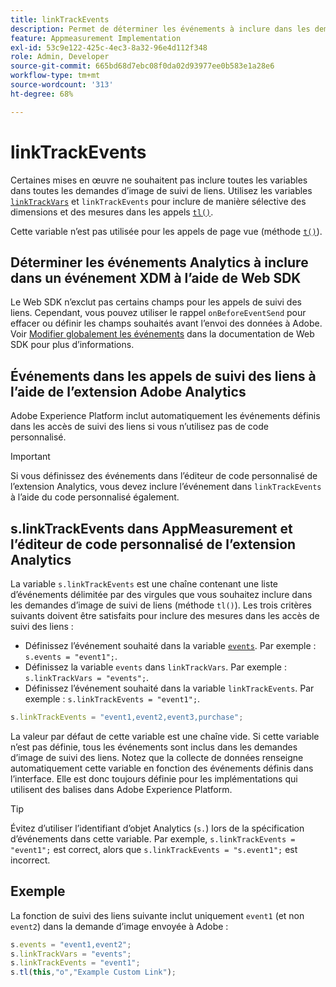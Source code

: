 ```yaml
---
title: linkTrackEvents
description: Permet de déterminer les événements à inclure dans les demandes d’image de suivi de liens.
feature: Appmeasurement Implementation
exl-id: 53c9e122-425c-4ec3-8a32-96e4d112f348
role: Admin, Developer
source-git-commit: 665bd68d7ebc08f0da02d93977ee0b583e1a28e6
workflow-type: tm+mt
source-wordcount: '313'
ht-degree: 68%

---
```


# linkTrackEvents

Certaines mises en œuvre ne souhaitent pas inclure toutes les variables dans toutes les demandes d’image de suivi de liens. Utilisez les variables [`linkTrackVars`](linktrackvars.md) et `linkTrackEvents` pour inclure de manière sélective des dimensions et des mesures dans les appels [`tl()`](../functions/tl-method.md).

Cette variable n’est pas utilisée pour les appels de page vue (méthode [`t()`](../functions/t-method.md)).

## Déterminer les événements Analytics à inclure dans un événement XDM à l’aide de Web SDK

Le Web SDK n’exclut pas certains champs pour les appels de suivi des liens. Cependant, vous pouvez utiliser le rappel `onBeforeEventSend` pour effacer ou définir les champs souhaités avant l’envoi des données à Adobe. Voir [Modifier globalement les événements](https://experienceleague.adobe.com/docs/experience-platform/edge/fundamentals/tracking-events.html?lang=fr#modifying-events-globally) dans la documentation de Web SDK pour plus d’informations.

## Événements dans les appels de suivi des liens à l’aide de l’extension Adobe Analytics

Adobe Experience Platform inclut automatiquement les événements définis dans les accès de suivi des liens si vous n’utilisez pas de code personnalisé.

>[!IMPORTANT]
>
>Si vous définissez des événements dans l’éditeur de code personnalisé de l’extension Analytics, vous devez inclure l’événement dans `linkTrackEvents` à l’aide du code personnalisé également.

## s.linkTrackEvents dans AppMeasurement et l’éditeur de code personnalisé de l’extension Analytics

La variable `s.linkTrackEvents` est une chaîne contenant une liste d’événements délimitée par des virgules que vous souhaitez inclure dans les demandes d’image de suivi de liens (méthode `tl()`). Les trois critères suivants doivent être satisfaits pour inclure des mesures dans les accès de suivi des liens :

* Définissez l’événement souhaité dans la variable [`events`](../page-vars/events/events-overview.md). Par exemple : `s.events = "event1";`.
* Définissez la variable `events` dans `linkTrackVars`. Par exemple : `s.linkTrackVars = "events";`.
* Définissez l’événement souhaité dans la variable `linkTrackEvents`. Par exemple : `s.linkTrackEvents = "event1";`.

```js
s.linkTrackEvents = "event1,event2,event3,purchase";
```

La valeur par défaut de cette variable est une chaîne vide. Si cette variable n’est pas définie, tous les événements sont inclus dans les demandes d’image de suivi des liens. Notez que la collecte de données renseigne automatiquement cette variable en fonction des événements définis dans l’interface. Elle est donc toujours définie pour les implémentations qui utilisent des balises dans Adobe Experience Platform.

>[!TIP]
>
>Évitez d’utiliser l’identifiant d’objet Analytics (`s.`) lors de la spécification d’événements dans cette variable. Par exemple, `s.linkTrackEvents = "event1";` est correct, alors que `s.linkTrackEvents = "s.event1";` est incorrect.

## Exemple

La fonction de suivi des liens suivante inclut uniquement `event1` (et non `event2`) dans la demande d’image envoyée à Adobe :

```js
s.events = "event1,event2";
s.linkTrackVars = "events";
s.linkTrackEvents = "event1";
s.tl(this,"o","Example Custom Link");
```
